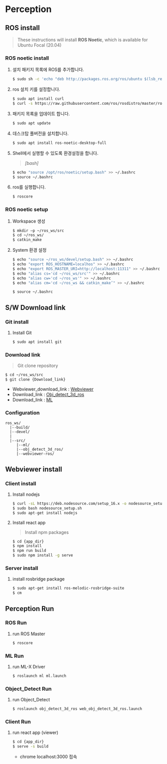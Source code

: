 # Perception

## ROS install

>These instructions will install **ROS Noetic**, which is available for Ubuntu Focal (20.04)

### ROS noetic install
1. 설치 패키지 목록에 ROS를 추가합니다.
	```bash
	$ sudo sh -c 'echo "deb http://packages.ros.org/ros/ubuntu $(lsb_release -sc) main" > /etc/apt/sources.list.d/ros-latest.list'
	```

2.  ros 설치 키를 설정합니다.
	```bash
	$ sudo apt install curl
	$ curl -s https://raw.githubusercontent.com/ros/rosdistro/master/ros.asc | sudo apt-key add -
	```

3.  패키지 목록을 업데이트 합니다.
	```bash
	$ sudo apt update
	```

4. 데스크탑 풀버전을 설치합니다.
	```bash
	$ sudo apt install ros-noetic-desktop-full
	```

5.  Shell에서 실행할 수 있도록 환경설정을 합니다.
	>_[bash]_
	```bash
	$ echo "source /opt/ros/noetic/setup.bash" >> ~/.bashrc
	$ source ~/.bashrc
	```

6.  ros를 실행합니다.
	```bash
	$ roscore
	```

### ROS noetic setup
1. Workspace 생성
	```bash
	$ mkdir –p ~/ros_ws/src
	$ cd ~/ros_ws/
	$ catkin_make
	```
	
2. System 환경 설정
	```bash
	$ echo "source ~/ros_ws/devel/setup.bash" >> ~/.bashrc
	$ echo "export ROS_HOSTNAME=localhos" >> ~/.bashrc
	$ echo "export ROS_MASTER_URI=http://localhost:11311" >> ~/.bashrc
	$ echo "alias cs='cd ~/ros_ws/src'" >> ~/.bashrc
	$ echo "alias cw='cd ~/ros_ws'" >> ~/.bashrc
	$ echo "alias cm='cd ~/ros_ws && catkin_make’" >> ~/.bashrc
	
	$ source ~/.bashrc
	```

## S/W Download link

### Git install
1. Install Git
	```bash
	$ sudo apt install git
	```

### Download link
>Git clone repository
```bash
$ cd ~/ros_ws/src
$ git clone {Download_link}
```
- Webviewer_download_link : [Webviewer](https://github.com/soslab-solution/webviewer-ros)
- Download_link : [Obj_detect_3d_ros](https://github.com/soslab-solution/obj_detect_3d_ros)
- Download_link : [ML](https://github.com/soslab-solution/mlx_ros_driver)

### Configuration 
```
ros_ws/
  |--build/
  |--devel/
  |
  |--src/
     |--ml/
     |--obj_detect_3d_ros/
     |--webviewer-ros/
 ```


## Webviewer install

### Client install

1.  Install nodejs
	```bash
	$ curl -sL https://deb.nodesource.com/setup_16.x -o nodesource_setup.sh
	$ sudo bash nodesource_setup.sh
	$ sudo apt-get install nodejs
	```

2.  Install react app
	> Install npm packages
	```bash
	$ cd {app_dir}
	$ npm install
	$ npm run build
	$ sudo npm install -g serve
	```

### Server install

1. install rosbridge package
    ```bash
    $ sudo apt-get install ros-melodic-rosbridge-suite
    $ cm
    ```

## Perception Run

### ROS Run
1. run ROS Master
    ```bash
    $ roscore
    ```

### ML Run
1. run ML-X Driver
    ```bash
    $ roslaunch ml ml.launch
    ```

### Object_Detect Run
1. run Object_Detect
    ```bash
    $ roslaunch obj_detect_3d_ros web_obj_detect_3d_ros.launch
    ```

### Client Run

1. run react app (viewer)
    ```bash
    $ cd {app_dir}
    $ serve -s build
    ```
    - chrome localhost:3000 접속
